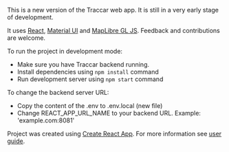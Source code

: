 This is a new version of the Traccar web app. It is still in a very early stage of development.

It uses [React](https://reactjs.org/), [Material UI](https://material-ui.com/) and [MapLibre GL JS](https://maplibre.org/). Feedback and contributions are welcome.

To run the project in development mode:

- Make sure you have Traccar backend running.
- Install dependencies using `npm install` command
- Run development server using `npm start` command

To change the backend server URL:

- Copy the content of the .env to .env.local (new file)
- Change REACT_APP_URL_NAME to your backend URL. Example: 'example.com:8081'

Project was created using [Create React App](https://github.com/facebook/create-react-app). For more information see [user guide](https://github.com/facebook/create-react-app/blob/master/packages/react-scripts/template/README.md).
